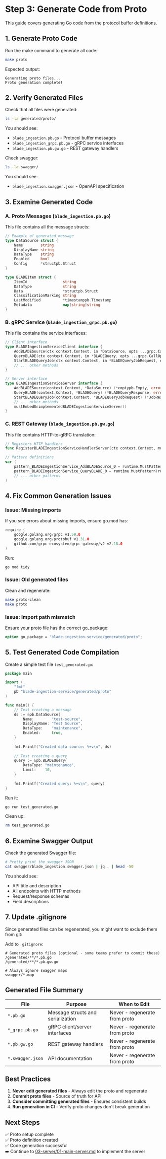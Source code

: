 # Step 3: Generate Code from Proto

This guide covers generating Go code from the protocol buffer definitions.

## 1. Generate Proto Code

Run the make command to generate all code:

```bash
make proto
```

Expected output:
```
Generating proto files...
Proto generation complete!
```

## 2. Verify Generated Files

Check that all files were generated:

```bash
ls -la generated/proto/
```

You should see:
- `blade_ingestion.pb.go` - Protocol buffer messages
- `blade_ingestion_grpc.pb.go` - gRPC service interfaces
- `blade_ingestion.pb.gw.go` - REST gateway handlers

Check swagger:
```bash
ls -la swagger/
```

You should see:
- `blade_ingestion.swagger.json` - OpenAPI specification

## 3. Examine Generated Code

### A. Proto Messages (`blade_ingestion.pb.go`)

This file contains all the message structs:

```go
// Example of generated message
type DataSource struct {
    Name        string
    DisplayName string
    DataType    string
    Enabled     bool
    Config      *structpb.Struct
}

type BLADEItem struct {
    ItemId                string
    DataType              string
    Data                  *structpb.Struct
    ClassificationMarking string
    LastModified          *timestamppb.Timestamp
    Metadata              map[string]string
}
```

### B. gRPC Service (`blade_ingestion_grpc.pb.go`)

This file contains the service interfaces:

```go
// Client interface
type BLADEIngestionServiceClient interface {
    AddBLADESource(ctx context.Context, in *DataSource, opts ...grpc.CallOption) (*emptypb.Empty, error)
    QueryBLADE(ctx context.Context, in *BLADEQuery, opts ...grpc.CallOption) (*BLADEQueryResponse, error)
    StartBLADEQueryJob(ctx context.Context, in *BLADEQueryJobRequest, opts ...grpc.CallOption) (*JobResponse, error)
    // ... other methods
}

// Server interface
type BLADEIngestionServiceServer interface {
    AddBLADESource(context.Context, *DataSource) (*emptypb.Empty, error)
    QueryBLADE(context.Context, *BLADEQuery) (*BLADEQueryResponse, error)
    StartBLADEQueryJob(context.Context, *BLADEQueryJobRequest) (*JobResponse, error)
    // ... other methods
    mustEmbedUnimplementedBLADEIngestionServiceServer()
}
```

### C. REST Gateway (`blade_ingestion.pb.gw.go`)

This file contains HTTP-to-gRPC translation:

```go
// Registers HTTP handlers
func RegisterBLADEIngestionServiceHandlerServer(ctx context.Context, mux *runtime.ServeMux, server BLADEIngestionServiceServer) error

// Pattern definitions
var (
    pattern_BLADEIngestionService_AddBLADESource_0 = runtime.MustPattern(runtime.NewPattern(1, []int{2, 0, 2, 1, 1, 0, 4, 1, 5, 2}, []string{"configure", "blade", "name"}, ""))
    pattern_BLADEIngestionService_QueryBLADE_0 = runtime.MustPattern(runtime.NewPattern(1, []int{2, 0, 1, 0, 4, 1, 5, 1}, []string{"blade", "dataType"}, ""))
    // ... other patterns
)
```

## 4. Fix Common Generation Issues

### Issue: Missing imports
If you see errors about missing imports, ensure go.mod has:
```go
require (
    google.golang.org/grpc v1.59.0
    google.golang.org/protobuf v1.31.0
    github.com/grpc-ecosystem/grpc-gateway/v2 v2.18.0
)
```

Run:
```bash
go mod tidy
```

### Issue: Old generated files
Clean and regenerate:
```bash
make proto-clean
make proto
```

### Issue: Import path mismatch
Ensure your proto file has the correct go_package:
```protobuf
option go_package = "blade-ingestion-service/generated/proto";
```

## 5. Test Generated Code Compilation

Create a simple test file `test_generated.go`:

```go
package main

import (
    "fmt"
    pb "blade-ingestion-service/generated/proto"
)

func main() {
    // Test creating a message
    ds := &pb.DataSource{
        Name:        "test-source",
        DisplayName: "Test Source",
        DataType:    "maintenance",
        Enabled:     true,
    }
    
    fmt.Printf("Created data source: %+v\n", ds)
    
    // Test creating a query
    query := &pb.BLADEQuery{
        DataType: "maintenance",
        Limit:    10,
    }
    
    fmt.Printf("Created query: %+v\n", query)
}
```

Run it:
```bash
go run test_generated.go
```

Clean up:
```bash
rm test_generated.go
```

## 6. Examine Swagger Output

Check the generated Swagger file:

```bash
# Pretty print the swagger JSON
cat swagger/blade_ingestion.swagger.json | jq . | head -50
```

You should see:
- API title and description
- All endpoints with HTTP methods
- Request/response schemas
- Field descriptions

## 7. Update .gitignore

Since generated files can be regenerated, you might want to exclude them from git:

Add to `.gitignore`:
```
# Generated proto files (optional - some teams prefer to commit these)
/generated/**/*.pb.go
/generated/**/*.pb.gw.go

# Always ignore swagger maps
swagger/*.map
```

## Generated File Summary

| File | Purpose | When to Edit |
|------|---------|--------------|
| `*.pb.go` | Message structs and serialization | Never - regenerate from proto |
| `*_grpc.pb.go` | gRPC client/server interfaces | Never - regenerate from proto |
| `*.pb.gw.go` | REST gateway handlers | Never - regenerate from proto |
| `*.swagger.json` | API documentation | Never - regenerate from proto |

## Best Practices

1. **Never edit generated files** - Always edit the proto and regenerate
2. **Commit proto files** - Source of truth for API
3. **Consider committing generated files** - Ensures consistent builds
4. **Run generation in CI** - Verify proto changes don't break generation

## Next Steps

✅ Proto setup complete  
✅ Proto definition created  
✅ Code generation successful  
➡️ Continue to [03-server/01-main-server.md](../03-server/01-main-server.md) to implement the server